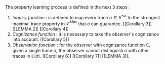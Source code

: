 The property learning process is defined in the next 3 steps :
1. *Inquiry function* : is defined to map every trace $\sigma \in S^{* \infty}$ to the strongest maximal trace property in $\mathcal L ^{Max}$ that $\sigma$ can guarantee. [[Corollary 3]] [[LEMMA 2]]  [[Corollary 4]]
2. *Cognizance function* : it is necessary to take the observer's cognizance into account. [[Corollary 5]]
3. *Observation function* : for the observer with cognizance function $\mathbb C$, given a single trace $\sigma$, the observer cannot distinguish $\sigma$ with other traces in $\mathbb C(\sigma)$. [[Corollary 6]] [[Corollary 7]] [[LEMMA 3]].